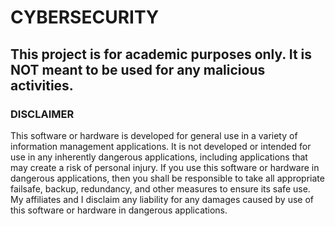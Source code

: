 # CYBERSECURITY
## This project is for academic purposes only. It is NOT meant to be used for any malicious activities.

### DISCLAIMER
This software or hardware is developed for general use in a variety of information management applications. It is not developed or intended for use in any inherently dangerous applications, including applications that may create a risk of personal injury. If you use this software or hardware in dangerous applications, then you shall be responsible to take all appropriate failsafe, backup, redundancy, and other measures to ensure its safe use. My affiliates and I disclaim any liability for any damages caused by use of this software or hardware in dangerous applications.
